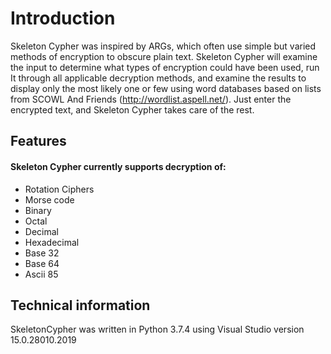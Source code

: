 # Introduction

Skeleton Cypher was inspired by ARGs, which often use simple but varied methods of encryption to obscure plain text. Skeleton Cypher will examine the input to determine what types of encryption could have been used, run It through all applicable decryption methods, and examine the results to display only the most likely one or few using word databases based on lists from SCOWL And Friends (http://wordlist.aspell.net/). Just enter the encrypted text, and Skeleton Cypher takes care of the rest.

## Features

#### Skeleton Cypher currently supports decryption of:
* Rotation Ciphers
* Morse code
* Binary
* Octal
* Decimal
* Hexadecimal
* Base 32
* Base 64
* Ascii 85

## Technical information

SkeletonCypher was written in Python 3.7.4 using Visual Studio version 15.0.28010.2019
